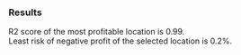 ### Results
R2 score of the most profitable location is 0.99.  
Least risk of negative profit of the selected location is 0.2%.
